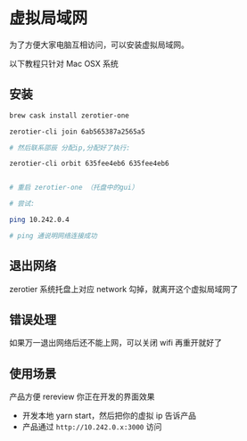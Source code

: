 # 虚拟局域网

为了方便大家电脑互相访问，可以安装虚拟局域网。

以下教程只针对 Mac OSX 系统

## 安装

```sh
brew cask install zerotier-one

zerotier-cli join 6ab565387a2565a5

# 然后联系邵辰 分配ip,分配好了执行:

zerotier-cli orbit 635fee4eb6 635fee4eb6


# 重启 zerotier-one （托盘中的gui）

# 尝试:

ping 10.242.0.4

# ping 通说明网络连接成功

```


## 退出网络

zerotier 系统托盘上对应 network 勾掉，就离开这个虚拟局域网了

## 错误处理

如果万一退出网络后还不能上网，可以关闭 wifi 再重开就好了

## 使用场景

产品方便 rereview 你正在开发的界面效果

- 开发本地 yarn start，然后把你的虚拟 ip 告诉产品
- 产品通过 `http://10.242.0.x:3000` 访问
